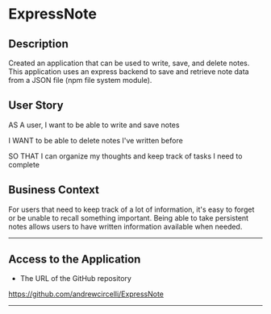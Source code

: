 # ExpressNote

## Description

Created an application that can be used to write, save, and delete notes. This application uses an express backend to save and retrieve note data from a JSON file (npm file system module).

## User Story

AS A user, I want to be able to write and save notes

I WANT to be able to delete notes I've written before

SO THAT I can organize my thoughts and keep track of tasks I need to complete

## Business Context

For users that need to keep track of a lot of information, it's easy to forget or be unable to recall something important. Being able to take persistent notes allows users to have written information available when needed.

- - -

## Access to the Application

* The URL of the GitHub repository

https://github.com/andrewcircelli/ExpressNote

- - -
